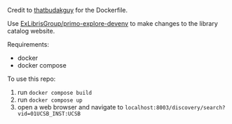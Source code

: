 Credit to [thatbudakguy](https://github.com/thatbudakguy/primo-explore-devenv-docker) for the Dockerfile.

Use [ExLibrisGroup/primo-explore-devenv](https://github.com/ExLibrisGroup/primo-explore-devenv) to make changes to the library catalog website.

Requirements:
- docker
- docker compose

To use this repo:
1. run `docker compose build`
2. run `docker compose up`
3. open a web browser and navigate to `localhost:8003/discovery/search?vid=01UCSB_INST:UCSB`
